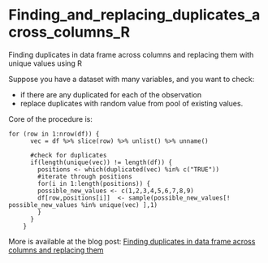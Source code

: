 # Finding_and_replacing_duplicates_across_columns_R
Finding duplicates in data frame across columns and replacing them with unique values using R

Suppose you have a dataset with many variables, and you want to check:
* if there are any duplicated for each of the observation
* replace duplicates with random value from pool of existing values.

Core of the procedure is:
```{r, echo=FALSE, warning=FALSE}
for (row in 1:nrow(df)) {
      vec = df %>% slice(row) %>% unlist() %>% unname()
      
      #check for duplicates
      if(length(unique(vec)) != length(df)) {
        positions <- which(duplicated(vec) %in% c("TRUE"))
        #iterate through positions
        for(i in 1:length(positions)) {
        possible_new_values <- c(1,2,3,4,5,6,7,8,9)
        df[row,positions[i]]  <- sample(possible_new_values[! possible_new_values %in% unique(vec) ],1)
        }
      }
    }
```
More is available at the blog post: [Finding duplicates in data frame across columns and replacing them](http://tomaztsql.wordpress.com/5256)
